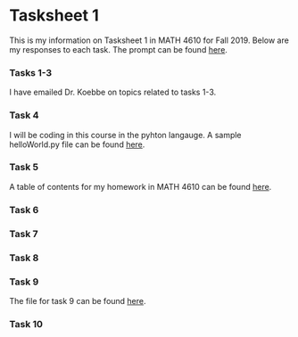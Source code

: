 # Tasksheet 1

This is  my information on Tasksheet 1 in MATH 4610 for Fall 2019. Below are my responses to each task. The prompt can be found [here](https://jvkoebbe.github.io/math4610/tasksheets/html/tasksheet_01.html). 

### Tasks 1-3

I have emailed Dr. Koebbe on topics related to tasks 1-3.

### Task 4

I will be coding in this course in the pyhton langauge. A sample helloWorld.py file can be found [here](https://github.com/bengionz/math4610/tree/master/homework/tasksheets/tasksheet_1). 

### Task 5

A table of contents for my homework in MATH 4610 can be found [here](https://bengionz.github.io/math4610/hw_toc). 

### Task 6

### Task 7

### Task 8

### Task 9

The file for task 9 can be found [here](https://github.com/bengionz/math4610/blob/master/projects/computeexppi.py).

### Task 10
